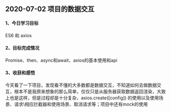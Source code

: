 ## 2020-07-02 项目的数据交互

#### 1、今日学习目标

ES6 和 axios

#### 2、目标完成情况

Promise、then、async和await、axios的基本使用和api

#### 3、收获和感悟

今天看了一下项目，发现看不懂的大多数都是数据交互，不知道如何去做数据交互，根本不是我原来想象的那么简单，仅仅只是从服务器获取数据返回渲染，大致上也是这样，但是过程却是十分复杂，axios.create([config]) 的使用以及使用场景、请求\相应拦截器和使用场景、取消请求等；项目中还有mock的使用